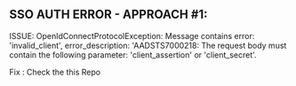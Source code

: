 ## SSO AUTH ERROR -  APPROACH #1:

ISSUE: 
OpenIdConnectProtocolException: Message contains error: 'invalid_client', error_description: 'AADSTS7000218: The request body must contain the following parameter: 'client_assertion' or 'client_secret'.

Fix : Check the this Repo

